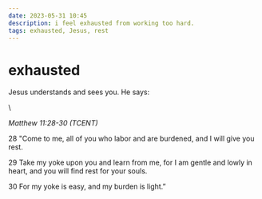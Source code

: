 ```yaml
---
date: 2023-05-31 10:45
description: i feel exhausted from working too hard.
tags: exhausted, Jesus, rest
---
```

# exhausted

Jesus understands and sees you. He says:

\

_Matthew 11:28-30 (TCENT)_

28 "Come to me, all of you who labor and are burdened, and I will give you rest.

29 Take my yoke upon you and learn from me, for I am gentle and lowly in heart, and you will find rest for your souls.

30 For my yoke is easy, and my burden is light.”




